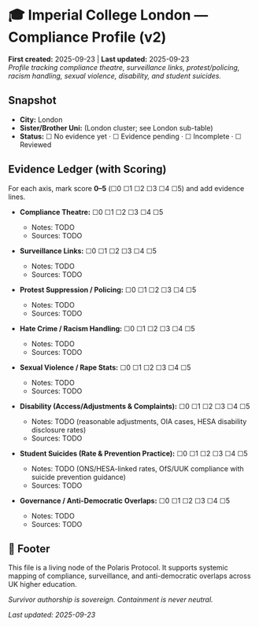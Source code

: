 # 🎓 Imperial College London — Compliance Profile (v2)
**First created:** 2025-09-23 | **Last updated:** 2025-09-23  
*Profile tracking compliance theatre, surveillance links, protest/policing, racism handling, sexual violence, disability, and student suicides.*

## Snapshot
- **City:** London
- **Sister/Brother Uni:** (London cluster; see London sub-table)
- **Status:** ☐ No evidence yet · ☐ Evidence pending · ☐ Incomplete · ☐ Reviewed

## Evidence Ledger (with Scoring)
For each axis, mark score **0–5** (☐0 ☐1 ☐2 ☐3 ☐4 ☐5) and add evidence lines.

- **Compliance Theatre:** ☐0 ☐1 ☐2 ☐3 ☐4 ☐5  
  - Notes: TODO
  - Sources: TODO

- **Surveillance Links:** ☐0 ☐1 ☐2 ☐3 ☐4 ☐5  
  - Notes: TODO
  - Sources: TODO

- **Protest Suppression / Policing:** ☐0 ☐1 ☐2 ☐3 ☐4 ☐5  
  - Notes: TODO
  - Sources: TODO

- **Hate Crime / Racism Handling:** ☐0 ☐1 ☐2 ☐3 ☐4 ☐5  
  - Notes: TODO
  - Sources: TODO

- **Sexual Violence / Rape Stats:** ☐0 ☐1 ☐2 ☐3 ☐4 ☐5  
  - Notes: TODO
  - Sources: TODO

- **Disability (Access/Adjustments & Complaints):** ☐0 ☐1 ☐2 ☐3 ☐4 ☐5  
  - Notes: TODO (reasonable adjustments, OIA cases, HESA disability disclosure rates)
  - Sources: TODO

- **Student Suicides (Rate & Prevention Practice):** ☐0 ☐1 ☐2 ☐3 ☐4 ☐5  
  - Notes: TODO (ONS/HESA-linked rates, OfS/UUK compliance with suicide prevention guidance)
  - Sources: TODO

- **Governance / Anti-Democratic Overlaps:** ☐0 ☐1 ☐2 ☐3 ☐4 ☐5  
  - Notes: TODO
  - Sources: TODO

## 🏮 Footer  

This file is a living node of the Polaris Protocol. It supports systemic mapping of compliance, surveillance, and anti-democratic overlaps across UK higher education.

*Survivor authorship is sovereign. Containment is never neutral.*  

_Last updated: 2025-09-23_
